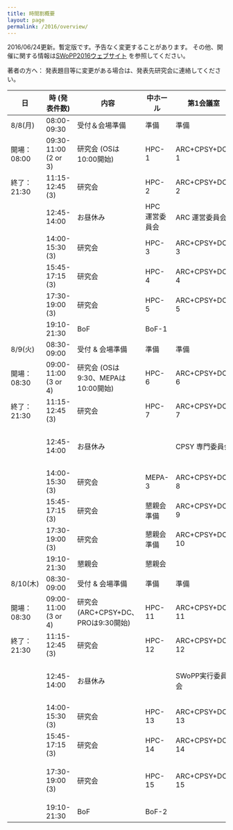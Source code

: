 ```yaml
---
title: 時間割概要
layout: page
permalink: /2016/overview/
---
```


2016/06/24更新。暫定版です。予告なく変更することがあります。
その他、開催に関する情報は[SWoPP2016ウェブサイト](https://sites.google.com/site/swoppweb/swopp2016/) を参照してください。

著者の方へ： 発表題目等に変更がある場合は、発表先研究会に連絡してください。




| 日            | 時 (発表件数)        | 内容                                | 中ホール         | 第1会議室         | 第2会議室        | 国際会議室   |
|---------------|----------------------|-------------------------------------|------------------|-------------------|------------------|--------------|
| 8/8(月)       | 08:00-09:30          | 受付＆会場準備                      | 準備             | 準備              | 準備             |              |
| 開場：08:00   | 09:30-11:00 (2 or 3) | 研究会 (OSは10:00開始)              | HPC-1            | ARC+CPSY+DC-1     | OS-1             |              |
| 終了：21:30   | 11:15-12:45 (3)      | 研究会                              | HPC-2            | ARC+CPSY+DC-2     | OS-2             |              |
|               | 12:45-14:00          | お昼休み                            | HPC 運営委員会   | ARC 運営委員会    |                  |              |
|               | 14:00-15:30 (3)      | 研究会                              | HPC-3            | ARC+CPSY+DC-3     | OS-3             |              |
|               | 15:45-17:15 (3)      | 研究会                              | HPC-4            | ARC+CPSY+DC-4     | OS-4             |              |
|               | 17:30-19:00 (3)      | 研究会                              | HPC-5            | ARC+CPSY+DC-5     | OS-5             |              |
|               | 19:10-21:30          | BoF                                 | BoF-1            |                   |                  |              |
| 8/9(火)       | 08:30-09:00          | 受付 & 会場準備                     | 準備             | 準備              | 準備             | 準備         |
| 開場：08:30   | 09:00-11:00 (3 or 4) | 研究会 (OSは9:30、MEPAは10:00開始)  | HPC-6            | ARC+CPSY+DC-6     | OS-6             | MEPA-1       |
| 終了：21:30   | 11:15-12:45 (3)      | 研究会                              | HPC-7            | ARC+CPSY+DC-7     | OS-7             | MEPA-2       |
|               | 12:45-14:00          | お昼休み                            |                  | CPSY 専門委員会   | ACS 編集委員会   |              |
|               | 14:00-15:30 (3)      | 研究会                              | MEPA-3           | ARC+CPSY+DC-8     |                  | HPC-8        |
|               | 15:45-17:15 (3)      | 研究会                              | 懇親会準備       | ARC+CPSY+DC-9     |                  | HPC-9        |
|               | 17:30-19:00 (3)      | 研究会                              | 懇親会準備       | ARC+CPSY+DC-10    |                  | HPC-10       |
|               | 19:10-21:30          | 懇親会                              | 懇親会           |                   |                  |              |
| 8/10(木)      | 08:30-09:00          | 受付 & 会場準備                     | 準備             | 準備              | 準備             |              |
| 開場：08:30   | 09:00-11:00 (3 or 4) | 研究会 (ARC+CPSY+DC、PROは9:30開始) | HPC-11           | ARC+CPSY+DC-11    | PRO-1            |              |
| 終了：21:30   | 11:15-12:45 (3)      | 研究会                              | HPC-12           | ARC+CPSY+DC-12    | PRO-2            |              |
|               | 12:45-14:00          | お昼休み                            |                  | SWoPP実行委員会   | PRO 編集委員会   |              |
|               | 14:00-15:30 (3)      | 研究会                              | HPC-13           | ARC+CPSY+DC-13    | PRO-3            |              |
|               | 15:45-17:15 (3)      | 研究会                              | HPC-14           | ARC+CPSY+DC-14    | PRO-4            |              |
|               | 17:30-19:00 (3)      | 研究会                              | HPC-15           | ARC+CPSY+DC-15    | PRO 編集委員会   |              |
|               | 19:10-21:30          | BoF                                 | BoF-2            |                   |                  |              |
